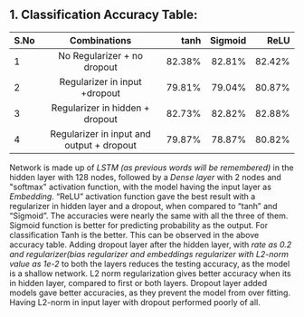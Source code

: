 ## 1.	Classification Accuracy Table:

| S.No             | Combinations                             |tanh    |Sigmoid|ReLU   |
| -----------------|:----------------------------------------:| ------:|------:|-------:
| 1                |No Regularizer + no dropout               |82.38%  |82.81% |82.42% |
| 2                |Regularizer in input +dropout             |79.81%  |79.04% |80.87% |
| 3                |Regularizer in hidden + dropout           |82.73%  |82.82% |82.88% |
| 4                |Regularizer in input and output + dropout |79.87%  |78.87% |80.82% |

Network is made up of *LSTM (as previous words will be remembered)* in the hidden layer with 128 nodes, followed by a *Dense layer* with 2 nodes and "softmax" activation function, with the model having the input layer as *Embedding*. “ReLU” activation function gave the best result with a regularizer in hidden layer and a dropout, when compared to “tanh” and “Sigmoid”. The accuracies were nearly the same with all the three of them. Sigmoid function is better for predicting probability as the output. For classification Tanh is the better. This can be observed in the above accuracy table. Adding dropout layer after the hidden layer, with *rate as 0.2 and regularizer(bias regularizer and embeddings regularizer with L2-norm value as 1e-2* to both the layers reduces the testing accuracy, as the model is a shallow network. L2 norm regularization gives better accuracy when its in hidden layer, compared to first or both layers. Dropout layer added models gave better accuracies, as they prevent the model from over fitting. Having L2-norm in input layer with dropout performed poorly of all.
